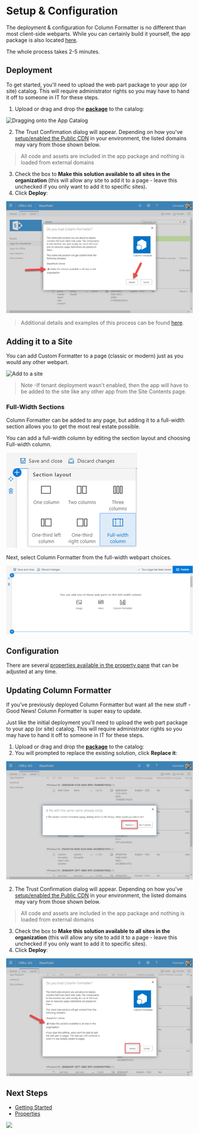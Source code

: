 # Setup & Configuration

The deployment & configuration for Column Formatter is no different than most client-side webparts. While you can certainly build it yourself, the app package is also located [here](../../../assets/column-formatter.sppkg).

The whole process takes 2-5 minutes.

## Deployment

To get started, you'll need to upload the web part package to your app (or site) catalog. This will require administrator rights so you may have to hand it off to someone in IT for these steps.

1. Upload or drag and drop the **[package](../../../assets/column-formatter.sppkg)** to the catalog:

![Dragging onto the App Catalog](./assets/AppCatalogUpload.png)

2. The Trust Confirmation dialog will appear. Depending on how you've [setup/enabled the Public CDN](https://docs.microsoft.com/en-us/sharepoint/dev/spfx/web-parts/get-started/hosting-webpart-from-office-365-cdn#enable-cdn-in-your-office-365-tenant) in your environment, the listed domains may vary from those shown below.

> All code and assets are included in the app package and nothing is loaded from external domains

3. Check the box to **Make this solution available to all sites in the organization** (this will allow any site to add it to a page - leave this unchecked if you only want to add it to specific sites).
4. Click **Deploy**:

![Trust Confirmation](./assets/AppCatalogDeploy.png)

> Additional details and examples of this process can be found [here](https://docs.microsoft.com/en-us/sharepoint/dev/spfx/web-parts/get-started/serve-your-web-part-in-a-sharepoint-page#deploy-the-helloworld-package-to-app-catalog).

## Adding it to a Site

You can add Custom Formatter to a page (classic or modern) just as you would any other webpart.

![Add to a site](./assets/AddToPage.png)

>Note -If tenant deployment wasn't enabled, then the app will have to be added to the site like any other app from the Site Contents page.

### Full-Width Sections

Column Formatter can be added to any page, but adding it to a full-width section allows you to get the most real estate possible.

You can add a full-width column by editing the section layout and choosing Full-width column.

![Adding a full-width Column](./assets/AddFullWidthColumn.png)

Next, select Column Formatter from the full-width webpart choices.

![Choosing Column Formatter in a full-width column](./assets/SelectFullWidth.png)

## Configuration

There are several [properties available in the property pane](./editor/properties.md) that can be adjusted at any time.


## Updating Column Formatter

If you've previously deployed Column Formatter but want all the new stuff - Good News! Column Formatter is super easy to update.

Just like the initial deployment you'll need to upload the web part package to your app (or site) catalog. This will require administrator rights so you may have to hand it off to someone in IT for these steps.

1. Upload or drag and drop the **[package](../../../assets/column-formatter.sppkg)** to the catalog:
2. You will prompted to replace the existing solution, click **Replace it**:

![Replace existing solution](./assets/UpdateReplaceSolution.png)

2. The Trust Confirmation dialog will appear. Depending on how you've [setup/enabled the Public CDN](https://docs.microsoft.com/en-us/sharepoint/dev/spfx/web-parts/get-started/hosting-webpart-from-office-365-cdn#enable-cdn-in-your-office-365-tenant) in your environment, the listed domains may vary from those shown below.

> All code and assets are included in the app package and nothing is loaded from external domains

3. Check the box to **Make this solution available to all sites in the organization** (this will allow any site to add it to a page - leave this unchecked if you only want to add it to specific sites).
4. Click **Deploy**:

![Trust Confirmation](./assets/UpdateDeploy.png)

## Next Steps

- [Getting Started](./getting-started.md)
- [Properties](./editor/properties.md)

![](https://telemetry.sharepointpnp.com/sp-dev-solutions/solutions/ColumnFormatter/wiki/Setup)

